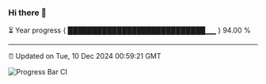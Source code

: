 ### Hi there 👋

⏳ Year progress { ████████████████████████████▁▁ } 94.00 %

---

⏰ Updated on Tue, 10 Dec 2024 00:59:21 GMT

![Progress Bar CI](https://github.com/code-lakshay/GitHub-Actions-Demo/workflows/Progress%20Bar%20CI/badge.svg)
